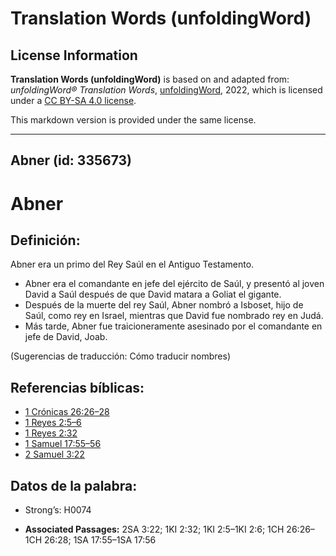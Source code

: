 # Translation Words (unfoldingWord)

## License Information

**Translation Words (unfoldingWord)** is based on and adapted from: _unfoldingWord® Translation Words_, [unfoldingWord](https://unfoldingword.org/utw), 2022, which is licensed under a [CC BY-SA 4.0 license](https://creativecommons.org/licenses/by-sa/4.0/legalcode.en).

This markdown version is provided under the same license.



--------------------------------

## Abner (id: 335673)

Abner
=====

Definición:
-----------

Abner era un primo del Rey Saúl en el Antiguo Testamento.

* Abner era el comandante en jefe del ejército de Saúl, y presentó al joven David a Saúl después de que David matara a Goliat el gigante.
* Después de la muerte del rey Saúl, Abner nombró a Isboset, hijo de Saúl, como rey en Israel, mientras que David fue nombrado rey en Judá.
* Más tarde, Abner fue traicioneramente asesinado por el comandante en jefe de David, Joab.

(Sugerencias de traducción: Cómo traducir nombres)

Referencias bíblicas:
---------------------

* [1 Crónicas 26:26–28](https://ref.ly/1Chr26:26-1Chr26:28)
* [1 Reyes 2:5–6](https://ref.ly/1Kgs2:5-1Kgs2:6)
* [1 Reyes 2:32](https://ref.ly/1Kgs2:32)
* [1 Samuel 17:55–56](https://ref.ly/1Sam17:55-1Sam17:56)
* [2 Samuel 3:22](https://ref.ly/2Sam3:22)

Datos de la palabra:
--------------------

* Strong’s: H0074

* **Associated Passages:** 2SA 3:22; 1KI 2:32; 1KI 2:5–1KI 2:6; 1CH 26:26–1CH 26:28; 1SA 17:55–1SA 17:56

